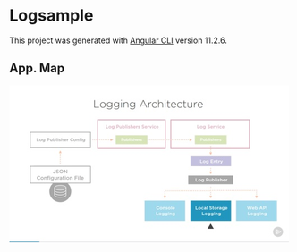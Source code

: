 # Logsample

This project was generated with [Angular CLI](https://github.com/angular/angular-cli) version 11.2.6.

## App. Map

![Map](/src/images/map-app.jpg)
